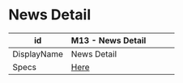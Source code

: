 # News Detail

| id          | M13 - News Detail                                                             |     |     |     |
| ----------- | ----------------------------------------------------------------------------- | --- | --- | --- |
| DisplayName | News Detail                                                                   |     |     |     |
| Specs       | [Here](https://skyway.porsche.com/confluence/display/DWAAS/M13+-+News+detail) |     |     |     |
